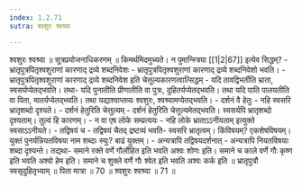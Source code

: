 ```yaml
---
index: 1.2.71
sutra: श्वशुरः श्वश्र्वा

---
```

 श्वशुरः श्वश्र्वा ॥ सूत्रप्रयोजनाधिकरणम् ॥ किमर्थमिदमुच्यते। न पुमान्स्त्रिया [[1|2|67]] इत्येव सिद्धम्? - भ्रातृपुत्रपितृश्वशुराणां कारणाद् द्रव्ये शब्दनिवेशः - भ्रातृपुत्रपितृश्वशुराणां कारणाद् द्रव्ये शब्दनिवेशो भवति। - भ्रातृपुत्रपितृश्वशुराणां कारणाद् द्रव्ये शब्दनिवेश इति चेत्तुल्यकारणत्वात्सिद्धम् - यदि तावद्विभर्तीति भ्राता, स्वसर्यप्येतद्भवति। तथा- यदि पुनातीति प्रीणातीति वा पुत्रः, दुहितर्यप्येतद्भवति। तथा यदि पाति पालयतीति वा पिता, मातर्यप्येतद्भवति। तथा यद्याश्वाप्तव्यः श्वशुरः, श्वश्र्वामप्येतद्भवति। - दर्शनं वै हेतुः - नहि स्वसरि भ्रातृशब्दो दृश्यते। - दर्शनं हेतुरिति चेत्तुल्यम् - दर्शनं हेतुरिति चेत्तुल्यमेतद्भवति। स्वसर्यपि भ्रातृशब्दो दृश्यताम्। तुल्यं हि कारणम्। - न वा एष लोके सम्प्रत्ययः - नहि लोके भ्राताऽऽनीयताम् इत्युक्ते स्वसाऽऽनीयते। - तद्विषयं च - तद्विषयं चैतद् द्रष्टव्यं भवति- स्वसरि भ्रातृत्वम्। किंविषयम्? एकशेषविषयम्। युक्तं पुनर्यन्नियतविषया नाम शब्दाः स्युः? बाढं युक्तम्। - अन्यत्रापि तद्विषयदर्शनात् - अन्यत्रापि नियतविषयाः शब्दा दृश्यन्ते। तद्यथा- समाने रक्ते वर्णे गौर्लोहित इति भवति अश्वः शोणः इति। समाने च काले वर्णे गौः कृष्ण इति भवति अश्वो हेम इति। समाने च शुक्ले वर्णे गौः श्वेत इति भवति अश्वः कर्क इति ॥ भ्रातृपुत्रौ स्वसृदुहितृभ्याम् ॥ पिता मात्रा ॥ 70 ॥ श्वशुरः श्वश्र्वा ॥ 71 ॥ 